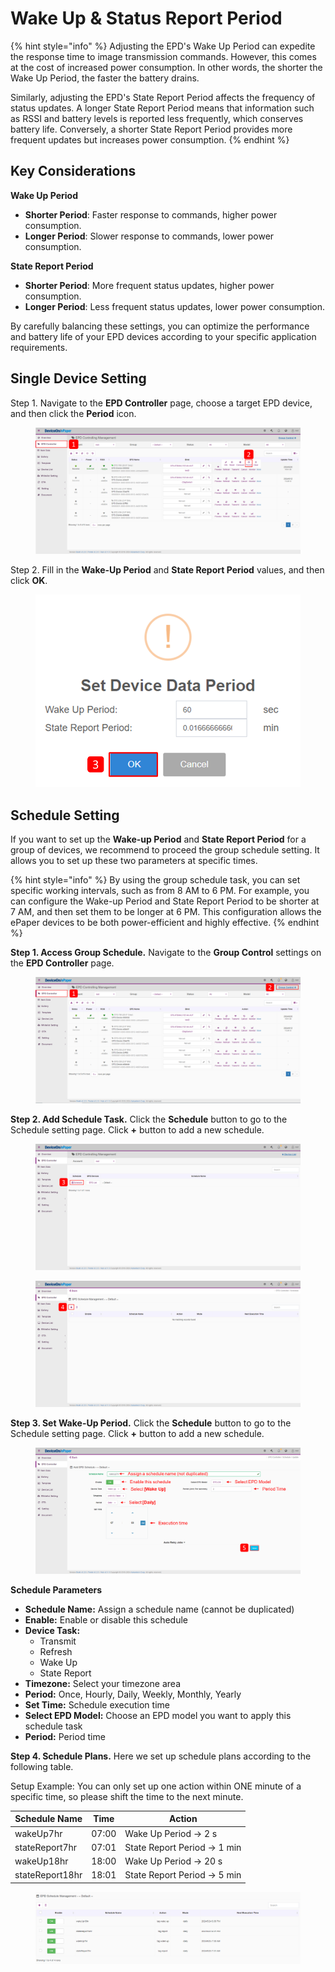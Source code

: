 # Wake Up & Status Report Period

{% hint style="info" %}
Adjusting the EPD's Wake Up Period can expedite the response time to image transmission commands. However, this comes at the cost of increased power consumption. In other words, the shorter the Wake Up Period, the faster the battery drains.

Similarly, adjusting the EPD's State Report Period affects the frequency of status updates. A longer State Report Period means that information such as RSSI and battery levels is reported less frequently, which conserves battery life. Conversely, a shorter State Report Period provides more frequent updates but increases power consumption.
{% endhint %}

## Key Considerations

**Wake Up Period**

* **Shorter Period**: Faster response to commands, higher power consumption.
* **Longer Period**: Slower response to commands, lower power consumption.

**State Report Period**

* **Shorter Period**: More frequent status updates, higher power consumption.
* **Longer Period**: Less frequent status updates, lower power consumption.

By carefully balancing these settings, you can optimize the performance and battery life of your EPD devices according to your specific application requirements.

## Single Device Setting

Step 1. Navigate to the **EPD Controller** page, choose a target EPD device, and then click the **Period** icon.

<figure><img src="../../../.gitbook/assets/image (36).png" alt=""><figcaption></figcaption></figure>

Step 2. Fill in the **Wake-Up Period** and **State Report Period** values, and then click **OK**.&#x20;

<figure><img src="../../../.gitbook/assets/image (391).png" alt=""><figcaption></figcaption></figure>

## Schedule Setting

If you want to set up the **Wake-up Period** and **State Report Period** for a group of devices, we recommend to proceed the group schedule setting. It allows you to set up these two parameters at specific times.

{% hint style="info" %}
By using the group schedule task, you can set specific working intervals, such as from 8 AM to 6 PM. For example, you can configure the Wake-up Period and State Report Period to be shorter at 7 AM, and then set them to be longer at 6 PM. This configuration allows the ePaper devices to be both power-efficient and highly effective.
{% endhint %}

**Step 1. Access Group Schedule.** Navigate to the **Group Control** settings on the **EPD Controller** page.

<figure><img src="../../../.gitbook/assets/image (392).png" alt=""><figcaption></figcaption></figure>

**Step 2. Add Schedule Task.** Click the **Schedule** button to go to the Schedule setting page. Click **+** button to add a new schedule.

<figure><img src="../../../.gitbook/assets/image (394).png" alt=""><figcaption></figcaption></figure>

<figure><img src="../../../.gitbook/assets/image (396).png" alt=""><figcaption></figcaption></figure>

**Step 3. Set Wake-Up Period.** Click the **Schedule** button to go to the Schedule setting page. Click **+** button to add a new schedule.

<figure><img src="../../../.gitbook/assets/image (398).png" alt=""><figcaption></figcaption></figure>

**Schedule Parameters**

* **Schedule Name:** Assign a schedule name (cannot be duplicated)
* **Enable:** Enable or disable this schedule
* **Device Task:**&#x20;
  * Transmit
  * Refresh
  * Wake Up
  * State Report
* **Timezone:** Select your timezone area
* **Period:** Once, Hourly, Daily, Weekly, Monthly, Yearly
* **Set Time:** Schedule execution time
* **Select EPD Model:** Choose an EPD model you want to apply this schedule task
*   **Period:** Period time



**Step 4. Schedule Plans.** Here we set up schedule plans according to the following table.&#x20;

Setup Example: You can only set up one action within ONE minute of a specific time, so please shift the time to the next minute.

| Schedule Name   | Time  | Action                       |
| --------------- | ----- | ---------------------------- |
| wakeUp7hr       | 07:00 | Wake Up Period -> 2 s        |
| stateReport7hr  | 07:01 | State Report Period -> 1 min |
| wakeUp18hr      | 18:00 | Wake Up Period -> 20 s       |
| stateReport18hr | 18:01 | State Report Period -> 5 min |

<figure><img src="../../../.gitbook/assets/image (34).png" alt=""><figcaption></figcaption></figure>

